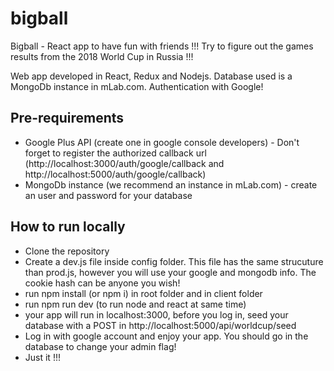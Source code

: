 # bigball
Bigball - React app to have fun with friends !!! Try to figure out the games results from the 2018 World Cup in Russia !!!

Web app developed in React, Redux and Nodejs. Database used is a MongoDb instance in mLab.com. Authentication with Google!

## Pre-requirements

- Google Plus API (create one in google console developers) - Don't forget to register the authorized callback url (http://localhost:3000/auth/google/callback and http://localhost:5000/auth/google/callback)
- MongoDb instance (we recommend an instance in mLab.com) - create an user and password for your database

## How to run locally

- Clone the repository
- Create a dev.js file inside config folder. This file has the same strucuture than prod.js, however you will use your google and mongodb info. The cookie hash can be anyone you wish!
- run npm install (or npm i) in root folder and in client folder
- run npm run dev (to run node and react at same time)
- your app will run in localhost:3000, before you log in, seed your database with a POST in http://localhost:5000/api/worldcup/seed
- Log in with google account and enjoy your app. You should go in the database to change your admin flag!
- Just it !!! 
